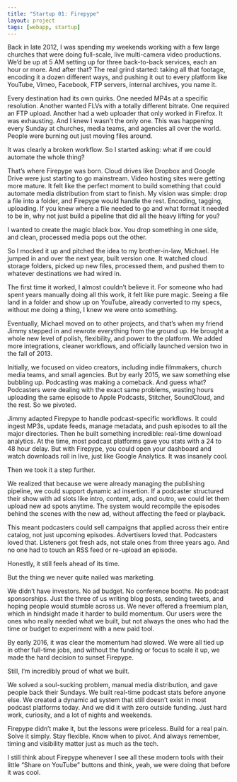 ```yaml
---
title: "Startup 01: Firepype"
layout: project
tags: [webapp, startup]
---
```

<!--
SPDX-FileCopyrightText: © 2025 Justin Burdine <justin@cyburdine.com>
SPDX-License-Identifier: BSD-3-Clause
-->
<div class="project">
Back in late 2012, I was spending my weekends working with a few large churches that were doing full-scale, live multi-camera video productions. We’d be up at 5 AM setting up for three back-to-back services, each an hour or more. And after that? The real grind started: taking all that footage, encoding it a dozen different ways, and pushing it out to every platform like YouTube, Vimeo, Facebook, FTP servers, internal archives, you name it.

Every destination had its own quirks. One needed MP4s at a specific resolution. Another wanted FLVs with a totally different bitrate. One required an FTP upload. Another had a web uploader that only worked in Firefox. It was exhausting. And I knew I wasn’t the only one. This was happening every Sunday at churches, media teams, and agencies all over the world. People were burning out just moving files around.

It was clearly a broken workflow. So I started asking: what if we could automate the whole thing?

That’s where Firepype was born. Cloud drives like Dropbox and Google Drive were just starting to go mainstream. Video hosting sites were getting more mature. It felt like the perfect moment to build something that could automate media distribution from start to finish. My vision was simple: drop a file into a folder, and Firepype would handle the rest. Encoding, tagging, uploading. If you knew where a file needed to go and what format it needed to be in, why not just build a pipeline that did all the heavy lifting for you?

I wanted to create the magic black box. You drop something in one side, and clean, processed media pops out the other.

So I mocked it up and pitched the idea to my brother-in-law, Michael. He jumped in and over the next year, built version one. It watched cloud storage folders, picked up new files, processed them, and pushed them to whatever destinations we had wired in.

The first time it worked, I almost couldn’t believe it. For someone who had spent years manually doing all this work, it felt like pure magic. Seeing a file land in a folder and show up on YouTube, already converted to my specs, without me doing a thing, I knew we were onto something.

Eventually, Michael moved on to other projects, and that’s when my friend Jimmy stepped in and rewrote everything from the ground up. He brought a whole new level of polish, flexibility, and power to the platform. We added more integrations, cleaner workflows, and officially launched version two in the fall of 2013.

Initially, we focused on video creators, including indie filmmakers, church media teams, and small agencies. But by early 2015, we saw something else bubbling up. Podcasting was making a comeback. And guess what? Podcasters were dealing with the exact same problems, wasting hours uploading the same episode to Apple Podcasts, Stitcher, SoundCloud, and the rest. So we pivoted.

Jimmy adapted Firepype to handle podcast-specific workflows. It could ingest MP3s, update feeds, manage metadata, and push episodes to all the major directories. Then he built something incredible: real-time download analytics. At the time, most podcast platforms gave you stats with a 24 to 48 hour delay. But with Firepype, you could open your dashboard and watch downloads roll in live, just like Google Analytics. It was insanely cool.

Then we took it a step further.

We realized that because we were already managing the publishing pipeline, we could support dynamic ad insertion. If a podcaster structured their show with ad slots like intro, content, ads, and outro, we could let them upload new ad spots anytime. The system would recompile the episodes behind the scenes with the new ad, without affecting the feed or playback.

This meant podcasters could sell campaigns that applied across their entire catalog, not just upcoming episodes. Advertisers loved that. Podcasters loved that. Listeners got fresh ads, not stale ones from three years ago. And no one had to touch an RSS feed or re-upload an episode.

Honestly, it still feels ahead of its time.

But the thing we never quite nailed was marketing.

We didn’t have investors. No ad budget. No conference booths. No podcast sponsorships. Just the three of us writing blog posts, sending tweets, and hoping people would stumble across us. We never offered a freemium plan, which in hindsight made it harder to build momentum. Our users were the ones who really needed what we built, but not always the ones who had the time or budget to experiment with a new paid tool.

By early 2016, it was clear the momentum had slowed. We were all tied up in other full-time jobs, and without the funding or focus to scale it up, we made the hard decision to sunset Firepype.

Still, I’m incredibly proud of what we built.

We solved a soul-sucking problem, manual media distribution, and gave people back their Sundays. We built real-time podcast stats before anyone else. We created a dynamic ad system that still doesn’t exist in most podcast platforms today. And we did it with zero outside funding. Just hard work, curiosity, and a lot of nights and weekends.

Firepype didn’t make it, but the lessons were priceless. Build for a real pain. Solve it simply. Stay flexible. Know when to pivot. And always remember, timing and visibility matter just as much as the tech.

I still think about Firepype whenever I see all these modern tools with their little “Share on YouTube” buttons and think, yeah, we were doing that before it was cool.
</div>
